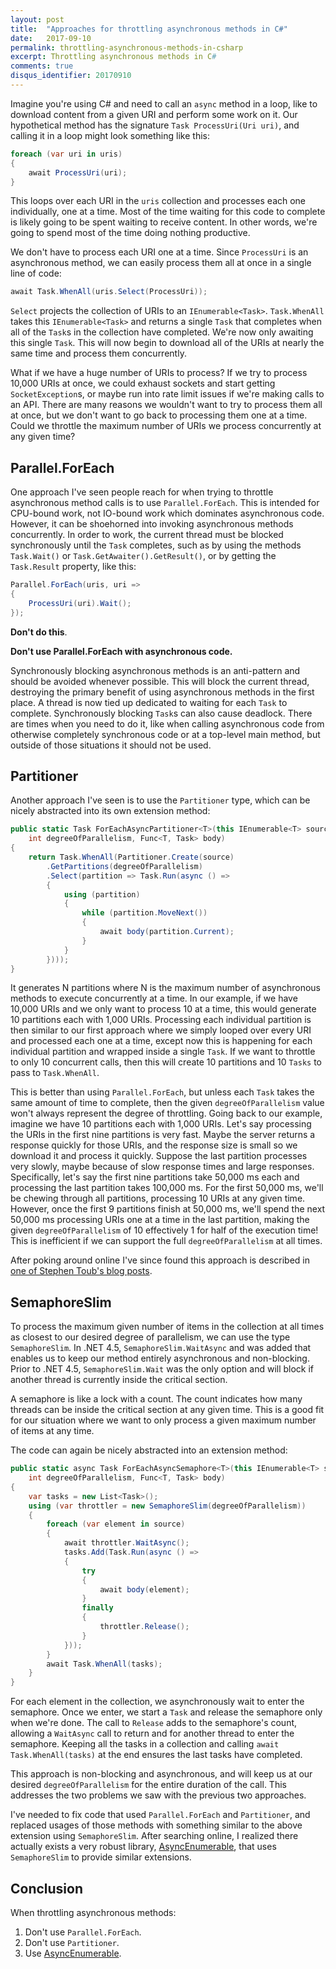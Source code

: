 ```yaml
---
layout: post
title:  "Approaches for throttling asynchronous methods in C#"
date:   2017-09-10
permalink: throttling-asynchronous-methods-in-csharp
excerpt: Throttling asynchronous methods in C#
comments: true
disqus_identifier: 20170910
---
```


Imagine you're using C# and need to call an `async` method in a loop, like to download content from a given URI and perform some work on it. Our hypothetical method has the signature `Task ProcessUri(Uri uri)`, and calling it in a loop might look something like this:

```csharp
foreach (var uri in uris)
{
    await ProcessUri(uri);
}
```

This loops over each URI in the `uris` collection and processes each one individually, one at a time. Most of the time waiting for this code to complete is likely going to be spent waiting to receive content. In other words, we're going to spend most of the time doing nothing productive.

We don't have to process each URI one at a time. Since `ProcessUri` is an asynchronous method, we can easily process them all at once in a single line of code: 

```csharp
await Task.WhenAll(uris.Select(ProcessUri));
```

`Select` projects the collection of URIs to an `IEnumerable<Task>`. `Task.WhenAll` takes this `IEnumerable<Task>` and returns a single `Task` that completes when all of the `Task`s in the collection have completed. We're now only awaiting this single `Task`. This will now begin to download all of the URIs at nearly the same time and process them concurrently.

What if we have a huge number of URIs to process? If we try to process 10,000 URIs at once, we could exhaust sockets and start getting `SocketException`s, or maybe run into rate limit issues if we're making calls to an API. There are many reasons we wouldn't want to try to process them all at once, but we don't want to go back to processing them one at a time. Could we throttle the maximum number of URIs we process concurrently at any given time? 

## Parallel.ForEach

One approach I've seen people reach for when trying to throttle asynchronous method calls is to use `Parallel.ForEach`. This is intended for CPU-bound work, not IO-bound work which dominates asynchronous code. However, it can be shoehorned into invoking asynchronous methods concurrently. In order to work, the current thread must be blocked synchronously until the `Task` completes, such as by using the methods `Task.Wait()` or `Task.GetAwaiter().GetResult()`, or by getting the `Task.Result` property, like this:

```csharp
Parallel.ForEach(uris, uri =>
{
    ProcessUri(uri).Wait();
});
```

**Don't do this**. 

**Don't use Parallel.ForEach with asynchronous code.**

Synchronously blocking asynchronous methods is an anti-pattern and should be avoided whenever possible. This will block the current thread, destroying the primary benefit of using asynchronous methods in the first place. A thread is now tied up dedicated to waiting for each `Task` to complete. Synchronously blocking `Task`s can also cause deadlock. There are times when you need to do it, like when calling asynchronous code from otherwise completely synchronous code or at a top-level main method, but outside of those situations it should not be used.

## Partitioner

Another approach I've seen is to use the `Partitioner` type, which can be nicely abstracted into its own extension method:

```csharp
public static Task ForEachAsyncPartitioner<T>(this IEnumerable<T> source, 
    int degreeOfParallelism, Func<T, Task> body)
{
    return Task.WhenAll(Partitioner.Create(source)
        .GetPartitions(degreeOfParallelism)
        .Select(partition => Task.Run(async () =>
        {
            using (partition)
            {
                while (partition.MoveNext())
                {
                    await body(partition.Current);
                }
            }
        })));
}
```

It generates N partitions where N is the maximum number of asynchronous methods to execute concurrently at a time. In our example, if we have 10,000 URIs and we only want to process 10 at a time, this would generate 10 partitions each with 1,000 URIs. Processing each individual partition is then similar to our first approach where we simply looped over every URI and processed each one at a time, except now this is happening for each individual partition and wrapped inside a single `Task`. If we want to throttle to only 10 concurrent calls, then this will create 10 partitions and 10 `Tasks` to pass to `Task.WhenAll`.

This is better than using `Parallel.ForEach`, but unless each `Task` takes the same amount of time to complete, then the given `degreeOfParallelism` value won't always represent the degree of throttling. Going back to our example, imagine we have 10 partitions each with 1,000 URIs. Let's say processing the URIs in the first nine partitions is very fast. Maybe the server returns a response quickly for those URIs, and the response size is small so we download it and process it quickly. Suppose the last partition processes very slowly, maybe because of slow response times and large responses. Specifically, let's say the first nine partitions take 50,000 ms each and processing the last partition takes 100,000 ms. For the first 50,000 ms, we'll be chewing through all partitions, processing 10 URIs at any given time. However, once the first 9 partitions finish at 50,000 ms, we'll spend the next 50,000 ms processing URIs one at a time in the last partition, making the given `degreeOfParallelism` of 10 effectively 1 for half of the execution time! This is inefficient if we can support the full `degreeOfParallelism` at all times.

After poking around online I've since found this approach is described in [one of Stephen Toub's blog posts](https://blogs.msdn.microsoft.com/pfxteam/2012/03/05/implementing-a-simple-foreachasync-part-2/).

## SemaphoreSlim

To process the maximum given number of items in the collection at all times as closest to our desired degree of parallelism, we can use the type `SemaphoreSlim`. In .NET 4.5, `SemaphoreSlim.WaitAsync` and was added that enables us to keep our method entirely asynchronous and non-blocking. Prior to .NET 4.5, `SemaphoreSlim.Wait` was the only option and will block if another thread is currently inside the critical section.

A semaphore is like a lock with a count. The count indicates how many threads can be inside the critical section at any given time. This is a good fit for our situation where we want to only process a given maximum number of items at any time.

The code can again be nicely abstracted into an extension method:

```csharp
public static async Task ForEachAsyncSemaphore<T>(this IEnumerable<T> source,
    int degreeOfParallelism, Func<T, Task> body)
{
    var tasks = new List<Task>();
    using (var throttler = new SemaphoreSlim(degreeOfParallelism))
    {
        foreach (var element in source)
        {
            await throttler.WaitAsync();
            tasks.Add(Task.Run(async () =>
            {
                try
                {
                    await body(element);
                }
                finally
                {
                    throttler.Release();
                }
            }));
        }
        await Task.WhenAll(tasks);
    }
}
```

For each element in the collection, we asynchronously wait to enter the semaphore. Once we enter, we start a `Task` and release the semaphore only when we're done. The call to `Release` adds to the semaphore's count, allowing a `WaitAsync` call to return and for another thread to enter the semaphore. Keeping all the tasks in a collection and calling `await Task.WhenAll(tasks)` at the end ensures the last tasks have completed.

This approach is non-blocking and asynchronous, and will keep us at our desired `degreeOfParallelism` for the entire duration of the call. This addresses the two problems we saw with the previous two approaches.

I've needed to fix code that used `Parallel.ForEach` and `Partitioner`, and replaced usages of those methods with something similar to the above extension using `SemaphoreSlim`. After searching online, I realized there actually exists a very robust library, [AsyncEnumerable](https://github.com/tyrotoxin/AsyncEnumerable), that uses `SemaphoreSlim` to provide similar extensions. 

## Conclusion

When throttling asynchronous methods:

1. Don't use `Parallel.ForEach`.
2. Don't use `Partitioner`.
3. Use [AsyncEnumerable](https://github.com/tyrotoxin/AsyncEnumerable).
